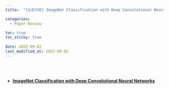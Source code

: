 ```yaml
---
title:  "[논문리뷰] ImageNet Classification with Deep Convolutional Neural Networks"

categories:
  - Paper Review

toc: true
toc_sticky: true
 
date: 2022-09-02
last_modified_at: 2022-09-02
---
```


<br/><br/>


- [**ImageNet Classification with Deep Convolutional Neural Networks**](https://scratched-rayon-d71.notion.site/ImageNet-Classification-with-Deep-Convolutional-Neural-Networks-4f584ee52edc425cbdeca33b389e07a2)
